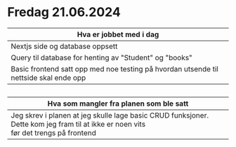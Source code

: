 
# Fredag 21.06.2024


| Hva er jobbet med i dag |
|---|
| Nextjs side og database oppsett |
| Query til database for henting av "Student" og "books" |
| Basic frontend satt opp med noe testing på hvordan utsende til nettside skal ende opp |



##

| Hva som mangler fra planen som ble satt |
|---|
| Jeg skrev i planen at jeg skulle lage basic CRUD funksjoner. Dette kom jeg fram til at ikke er noen vits <br> før det trengs på frontend|
